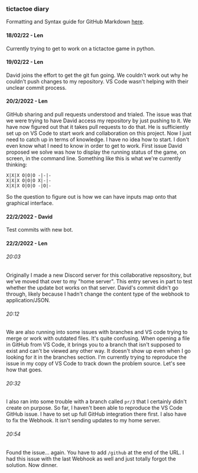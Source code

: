 ### tictactoe diary
Formatting and Syntax guide for GitHub Markdown [here](https://docs.github.com/en/get-started/writing-on-github/getting-started-with-writing-and-formatting-on-github/basic-writing-and-formatting-syntax).

#### 18/02/22 - Len
Currently trying to get to work on a tictactoe game in python.

#### 19/02/22 - Len
David joins the effort to get the git fun going.
We couldn't work out why he couldn't push changes to my repository. VS Code wasn't helping with their unclear commit process. 

#### 20/2/2022 - Len
GitHub sharing and pull requests understood and trialed. The issue was that we were trying to have David access my repository by just pushing to it. We have now figured out that it takes pull requests to do that. He is sufficiently set up on VS Code to start work and collaboration on this project. Now I just need to catch up in terms of knowledge. I have no idea how to start. I don't even know what I need to know in order to get to work. First issue David proposed we solve was how to display the running status of the game, on screen, in the command line. Something like this is what we're currently thinking:
``` 
X|X|X O|O|O -|-|-
X|X|X O|O|O X|-|-
X|X|X O|O|O -|O|-
``` 
So the question to figure out is how we can have inputs map onto that graphical interface. 

#### 22/2/2022 - David
Test commits with new bot. 

#### 22/2/2022 - Len
###### 20:03 
Originally I made a new Discord server for this collaborative repsository, but we've moved that over to my "home server". 
This entry serves in part to test whether the update bot works on that server. 
David's commit didn't go through, likely because I hadn't change the content type of the webhook to application/JSON. 

###### 20:12 
We are also running into some issues with branches and VS code trying to merge or work with outdated files. 
It's quite confusing. When opening a file in GitHub from VS Code, it brings you to a branch that isn't supposed to exist and can't be viewed any other way. 
It doesn't show up even when I go looking for it in the branches section. 
I'm currently trying to reproduce the issue in my copy of VS Code to track down the problem source. Let's see how that goes.

###### 20:32
I also ran into some trouble with a branch called `pr/3` that I certainly didn't create on purpose. So far, I haven't been able to reproduce the VS Code GitHub issue. I have to set up full GitHub integration there first. I also have to fix the Webhook. It isn't sending updates to my home server.

###### 20:54
Found the issue... again. You have to add `/github` at the end of the URL. I had this issue with the last Webhook as well and just totally forgot the solution. Now dinner.

